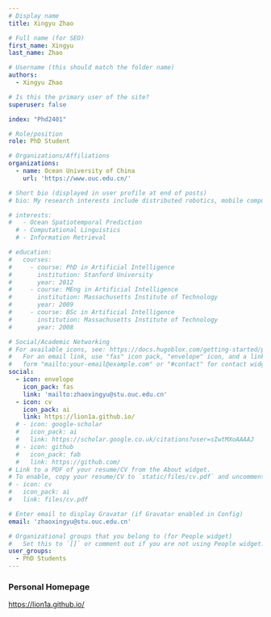 ```yaml
---
# Display name
title: Xingyu Zhao

# Full name (for SEO)
first_name: Xingyu
last_name: Zhao

# Username (this should match the folder name)
authors:
  - Xingyu Zhao

# Is this the primary user of the site?
superuser: false

index: "Phd2401"

# Role/position
role: PhD Student

# Organizations/Affiliations
organizations:
  - name: Ocean University of China
    url: 'https://www.ouc.edu.cn/'

# Short bio (displayed in user profile at end of posts)
# bio: My research interests include distributed robotics, mobile computing and programmable matter.

# interests:
#   - Ocean Spatiotemporal Prediction
  # - Computational Linguistics
  # - Information Retrieval

# education:
#   courses:
#     - course: PhD in Artificial Intelligence
#       institution: Stanford University
#       year: 2012
#     - course: MEng in Artificial Intelligence
#       institution: Massachusetts Institute of Technology
#       year: 2009
#     - course: BSc in Artificial Intelligence
#       institution: Massachusetts Institute of Technology
#       year: 2008

# Social/Academic Networking
# For available icons, see: https://docs.hugoblox.com/getting-started/page-builder/#icons
#   For an email link, use "fas" icon pack, "envelope" icon, and a link in the
#   form "mailto:your-email@example.com" or "#contact" for contact widget.
social:
  - icon: envelope
    icon_pack: fas
    link: 'mailto:zhaoxingyu@stu.ouc.edu.cn'
  - icon: cv
    icon_pack: ai
    link: https://lion1a.github.io/
  # - icon: google-scholar
  #   icon_pack: ai
  #   link: https://scholar.google.co.uk/citations?user=sIwtMXoAAAAJ
  # - icon: github
  #   icon_pack: fab
  #   link: https://github.com/
# Link to a PDF of your resume/CV from the About widget.
# To enable, copy your resume/CV to `static/files/cv.pdf` and uncomment the lines below.
# - icon: cv
#   icon_pack: ai
#   link: files/cv.pdf

# Enter email to display Gravatar (if Gravatar enabled in Config)
email: 'zhaoxingyu@stu.ouc.edu.cn'

# Organizational groups that you belong to (for People widget)
#   Set this to `[]` or comment out if you are not using People widget.
user_groups:
  - PhD Students
---
```


### Personal Homepage
https://lion1a.github.io/
